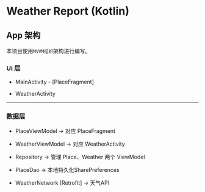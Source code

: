 # Weather Report (Kotlin)

## App 架构

本项目使用`MVVM组织`架构进行编写。

### Ui 层

+ MainActivity - [PlaceFragment]

+ WeatherActivity

---

### 数据层

+ PlaceViewModel -> 对应 PlaceFragment

+ WeatherViewModel -> 对应 WeatherActivity

+ Repository -> 管理 Place、Weather 两个 ViewModel

+ PlaceDao -> 本地持久化SharePreferences

+ WeatherNetwork [Retrofit] -> 天气API
